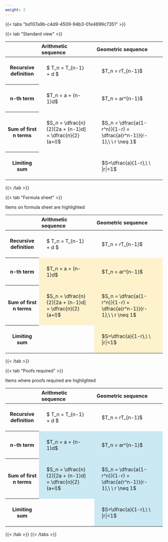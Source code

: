 ```yaml
---
weight: 2
---
```


{{< tabs "bd107a9b-c4d9-4509-94b3-01e4699c7351" >}}

{{< tab "Standard view" >}}

<style type="text/css">
#T_6dbe8 th.col_heading {
  text-align: left;
  font-size: 1em;
}
#T_6dbe8 td {
  text-align: left;
  font-size: 1em;
  padding: 1.5em;
}
</style>
<table id="T_6dbe8">
  <thead>
    <tr>
      <th class="blank level0" >&nbsp;</th>
      <th id="T_6dbe8_level0_col0" class="col_heading level0 col0" >Arithmetic sequence</th>
      <th id="T_6dbe8_level0_col1" class="col_heading level0 col1" >Geometric sequence</th>
    </tr>
  </thead>
  <tbody>
    <tr>
      <th id="T_6dbe8_level0_row0" class="row_heading level0 row0" >Recursive definition</th>
      <td id="T_6dbe8_row0_col0" class="data row0 col0" >$ T_n = T_{n-1} + d $</td>
      <td id="T_6dbe8_row0_col1" class="data row0 col1" >$T_n = rT_{n-1}$</td>
    </tr>
    <tr>
      <th id="T_6dbe8_level0_row1" class="row_heading level0 row1" >n-th term</th>
      <td id="T_6dbe8_row1_col0" class="data row1 col0" >$T_n = a + (n-1)d$</td>
      <td id="T_6dbe8_row1_col1" class="data row1 col1" >$T_n = ar^{n-1}$</td>
    </tr>
    <tr>
      <th id="T_6dbe8_level0_row2" class="row_heading level0 row2" >Sum of first n terms</th>
      <td id="T_6dbe8_row2_col0" class="data row2 col0" >$S_n = \dfrac{n}{2}[2a + (n-1)d] = \dfrac{n}{2}(a+l)$</td>
      <td id="T_6dbe8_row2_col1" class="data row2 col1" >$S_n = \dfrac{a(1-r^n)}{1-r} = \dfrac{a(r^n-1)}{r-1},\ \  r \neq 1$</td>
    </tr>
    <tr>
      <th id="T_6dbe8_level0_row3" class="row_heading level0 row3" >Limiting sum</th>
      <td id="T_6dbe8_row3_col0" class="data row3 col0" ></td>
      <td id="T_6dbe8_row3_col1" class="data row3 col1" >$S=\dfrac{a}{1-r},\ \ |r|<1$</td>
    </tr>
  </tbody>
</table>
{{< /tab >}}

{{< tab "Formula sheet" >}}

Items on formula sheet are highlighted 
<br>
<style type="text/css">
#T_aba4b th.col_heading {
  text-align: left;
  font-size: 1em;
}
#T_aba4b td {
  text-align: left;
  font-size: 1em;
  padding: 1.5em;
}
#T_aba4b_row0_col0, #T_aba4b_row0_col1, #T_aba4b_row3_col0 {
  background-color: rgba(0,0,0,0);
}
#T_aba4b_row1_col0, #T_aba4b_row1_col1, #T_aba4b_row2_col0, #T_aba4b_row2_col1, #T_aba4b_row3_col1 {
  background-color: rgba(255,194,10, 0.2);
}
</style>
<table id="T_aba4b">
  <thead>
    <tr>
      <th class="blank level0" >&nbsp;</th>
      <th id="T_aba4b_level0_col0" class="col_heading level0 col0" >Arithmetic sequence</th>
      <th id="T_aba4b_level0_col1" class="col_heading level0 col1" >Geometric sequence</th>
    </tr>
  </thead>
  <tbody>
    <tr>
      <th id="T_aba4b_level0_row0" class="row_heading level0 row0" >Recursive definition</th>
      <td id="T_aba4b_row0_col0" class="data row0 col0" >$ T_n = T_{n-1} + d $</td>
      <td id="T_aba4b_row0_col1" class="data row0 col1" >$T_n = rT_{n-1}$</td>
    </tr>
    <tr>
      <th id="T_aba4b_level0_row1" class="row_heading level0 row1" >n-th term</th>
      <td id="T_aba4b_row1_col0" class="data row1 col0" >$T_n = a + (n-1)d$</td>
      <td id="T_aba4b_row1_col1" class="data row1 col1" >$T_n = ar^{n-1}$</td>
    </tr>
    <tr>
      <th id="T_aba4b_level0_row2" class="row_heading level0 row2" >Sum of first n terms</th>
      <td id="T_aba4b_row2_col0" class="data row2 col0" >$S_n = \dfrac{n}{2}[2a + (n-1)d] = \dfrac{n}{2}(a+l)$</td>
      <td id="T_aba4b_row2_col1" class="data row2 col1" >$S_n = \dfrac{a(1-r^n)}{1-r} = \dfrac{a(r^n-1)}{r-1},\ \  r \neq 1$</td>
    </tr>
    <tr>
      <th id="T_aba4b_level0_row3" class="row_heading level0 row3" >Limiting sum</th>
      <td id="T_aba4b_row3_col0" class="data row3 col0" ></td>
      <td id="T_aba4b_row3_col1" class="data row3 col1" >$S=\dfrac{a}{1-r},\ \ |r|<1$</td>
    </tr>
  </tbody>
</table>
{{< /tab >}}

{{< tab "Poofs required" >}}

Items where proofs required are highlighted 
<br>
<style type="text/css">
#T_87dd5 th.col_heading {
  text-align: left;
  font-size: 1em;
}
#T_87dd5 td {
  text-align: left;
  font-size: 1em;
  padding: 1.5em;
}
#T_87dd5_row0_col0, #T_87dd5_row0_col1, #T_87dd5_row3_col0 {
  background-color: rgba(0,0,0,0);
}
#T_87dd5_row1_col0, #T_87dd5_row1_col1, #T_87dd5_row2_col0, #T_87dd5_row2_col1, #T_87dd5_row3_col1 {
  background-color: rgba(0,150,200, 0.2);
}
</style>
<table id="T_87dd5">
  <thead>
    <tr>
      <th class="blank level0" >&nbsp;</th>
      <th id="T_87dd5_level0_col0" class="col_heading level0 col0" >Arithmetic sequence</th>
      <th id="T_87dd5_level0_col1" class="col_heading level0 col1" >Geometric sequence</th>
    </tr>
  </thead>
  <tbody>
    <tr>
      <th id="T_87dd5_level0_row0" class="row_heading level0 row0" >Recursive definition</th>
      <td id="T_87dd5_row0_col0" class="data row0 col0" >$ T_n = T_{n-1} + d $</td>
      <td id="T_87dd5_row0_col1" class="data row0 col1" >$T_n = rT_{n-1}$</td>
    </tr>
    <tr>
      <th id="T_87dd5_level0_row1" class="row_heading level0 row1" >n-th term</th>
      <td id="T_87dd5_row1_col0" class="data row1 col0" >$T_n = a + (n-1)d$</td>
      <td id="T_87dd5_row1_col1" class="data row1 col1" >$T_n = ar^{n-1}$</td>
    </tr>
    <tr>
      <th id="T_87dd5_level0_row2" class="row_heading level0 row2" >Sum of first n terms</th>
      <td id="T_87dd5_row2_col0" class="data row2 col0" >$S_n = \dfrac{n}{2}[2a + (n-1)d] = \dfrac{n}{2}(a+l)$</td>
      <td id="T_87dd5_row2_col1" class="data row2 col1" >$S_n = \dfrac{a(1-r^n)}{1-r} = \dfrac{a(r^n-1)}{r-1},\ \  r \neq 1$</td>
    </tr>
    <tr>
      <th id="T_87dd5_level0_row3" class="row_heading level0 row3" >Limiting sum</th>
      <td id="T_87dd5_row3_col0" class="data row3 col0" ></td>
      <td id="T_87dd5_row3_col1" class="data row3 col1" >$S=\dfrac{a}{1-r},\ \ |r|<1$</td>
    </tr>
  </tbody>
</table>
{{< /tab >}}
{{< /tabs >}}